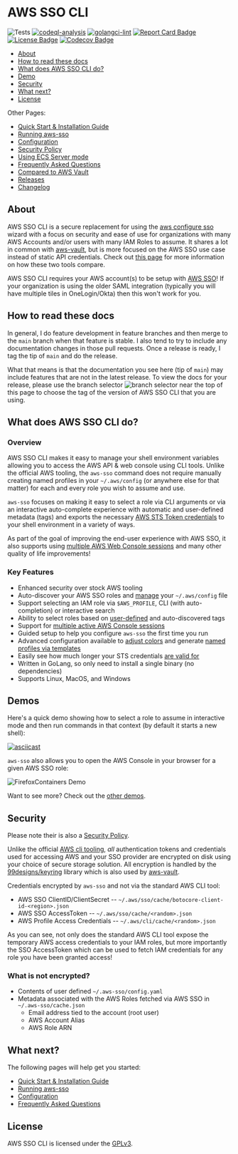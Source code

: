 # AWS SSO CLI
![Tests](https://github.com/synfinatic/aws-sso-cli/workflows/Tests/badge.svg)
[![codeql-analysis](https://github.com/synfinatic/aws-sso-cli/actions/workflows/codeql-analysis.yml/badge.svg)](https://github.com/synfinatic/aws-sso-cli/actions/workflows/codeql-analysis.yml)
[![golangci-lint](https://github.com/synfinatic/aws-sso-cli/actions/workflows/golangci-lint.yaml/badge.svg)](https://github.com/synfinatic/aws-sso-cli/actions/workflows/golangci-lint.yaml)
[![Report Card Badge](https://goreportcard.com/badge/github.com/synfinatic/aws-sso-cli)](https://goreportcard.com/report/github.com/synfinatic/aws-sso-cli)
[![License Badge](https://img.shields.io/badge/license-GPLv3-blue.svg)](https://raw.githubusercontent.com/synfinatic/aws-sso-cli/main/LICENSE)
[![Codecov Badge](https://codecov.io/gh/synfinatic/aws-sso-cli/branch/main/graph/badge.svg?token=F8454GS4HS)](https://codecov.io/gh/synfinatic/aws-sso-cli)

 * [About](#about)
 * [How to read these docs](#how-to-read-these-docs)
 * [What does AWS SSO CLI do?](#what-does-aws-sso-cli-do)
 * [Demo](#demo)
 * [Security](#security)
 * [What next?](#what-next)
 * [License](#license)

Other Pages:

 * [Quick Start & Installation Guide](docs/quickstart.md)
 * [Running aws-sso](docs/commands.md)
 * [Configuration](docs/config.md)
 * [Security Policy](security.md)
 * [Using ECS Server mode](docs/ecs-server.md)
 * [Frequently Asked Questions](docs/FAQ.md)
 * [Compared to AWS Vault](docs/aws-vault.md)
 * [Releases](https://github.com/synfinatic/aws-sso-cli/releases)
 * [Changelog](CHANGELOG.md)


## About

AWS SSO CLI is a secure replacement for using the [aws configure sso](
https://docs.aws.amazon.com/cli/latest/userguide/cli-configure-sso.html)
wizard with a focus on security and ease of use for organizations with
many AWS Accounts and/or users with many IAM Roles to assume. It shares
a lot in common with [aws-vault](https://github.com/99designs/aws-vault),
but is more focused on the AWS SSO use case instead of static API credentials.
Check out [this page](docs/aws-vault.md) for more information on how these
two tools compare.

AWS SSO CLI requires your AWS account(s) to be setup with [AWS SSO](
https://aws.amazon.com/single-sign-on/)!  If your organization is using the
older SAML integration (typically you will have multiple tiles in OneLogin/Okta)
then this won't work for you.

## How to read these docs

In general, I do feature development in feature branches and then merge to
the `main` branch when that feature is stable.  I also tend to try to include
any documentation changes in those pull requests.  Once a release is ready,
I tag the tip of `main` and do the release.

What that means is that the documentation you see here (tip of `main`) may
include features that are not in the latest release.  To view the docs for
your release, please use the branch selector ![branch selector](
https://user-images.githubusercontent.com/1075352/167158202-93312c5c-cbb8-403f-9e2b-4eb34e2634f3.png)
near the top of this page to choose the tag of the version of AWS SSO CLI
that you are using.

## What does AWS SSO CLI do?

### Overview

AWS SSO CLI makes it easy to manage your shell environment variables allowing
you to access the AWS API & web console using CLI tools.  Unlike the official
AWS tooling, the `aws-sso` command does not require manually creating named
profiles in your `~/.aws/config` (or anywhere else for that matter) for each
and every role you wish to assume and use.

`aws-sso` focuses on making it easy to select a role via CLI arguments or
via an interactive auto-complete experience with automatic and user-defined
metadata (tags) and exports the necessary [AWS STS Token credentials](
https://docs.aws.amazon.com/IAM/latest/UserGuide/id_credentials_temp_use-resources.html#using-temp-creds-sdk-cli)
to your shell environment in a variety of ways.

As part of the goal of improving the end-user experience with AWS SSO, it also
supports using [multiple AWS Web Console sessions](docs/quickstart.md#aws-console-access)
and many other quality of life improvements!

### Key Features

 * Enhanced security over stock AWS tooling
 * Auto-discover your AWS SSO roles and [manage](docs/commands.md#config)
     your `~/.aws/config` file
 * Support selecting an IAM role via `$AWS_PROFILE`, CLI (with auto-completion)
    or interactive search
 * Ability to select roles based on [user-defined](docs/config.md#tags)
    and auto-discovered tags
 * Support for [multiple active AWS Console sessions](docs/config.md#firefoxopenurlincontainer)
 * Guided setup to help you configure `aws-sso` the first time you run
 * Advanced configuration available to [adjust colors](docs/config.md#PromptColors)
    and generate [named profiles via templates](docs/config.md#ProfileFormat)
 * Easily see how much longer your STS credentials [are valid for](docs/commands.md#time)
 * Written in GoLang, so only need to install a single binary (no dependencies)
 * Supports Linux, MacOS, and Windows

## Demos

Here's a quick demo showing how to select a role to assume in interactive mode
and then run commands in that context (by default it starts a new shell):

[![asciicast](https://asciinema.org/a/462167.svg)](https://asciinema.org/a/462167)


`aws-sso` also allows you to open the AWS Console in your browser for a
given AWS SSO role:

![FirefoxContainers Demo](
https://user-images.githubusercontent.com/1075352/166165880-24f7c9af-a037-4e48-aa2d-342f2efe5ad7.gif)

Want to see more?  Check out the [other demos](docs/demos.md).

## Security

Please note their is also a [Security Policy](security.md).

Unlike the official [AWS cli tooling](https://aws.amazon.com/cli/), _all_
authentication tokens and credentials used for accessing AWS and your SSO
provider are encrypted on disk using your choice of secure storage solution.
All encryption is handled by the [99designs/keyring](https://github.com/99designs/keyring)
library which is also used by [aws-vault](https://github.com/99designs/aws-vault).

Credentials encrypted by `aws-sso` and not via the standard AWS CLI tool:

 * AWS SSO ClientID/ClientSecret -- `~/.aws/sso/cache/botocore-client-id-<region>.json`
 * AWS SSO AccessToken -- `~/.aws/sso/cache/<random>.json`
 * AWS Profile Access Credentials -- `~/.aws/cli/cache/<random>.json`

As you can see, not only does the standard AWS CLI tool expose the temporary
AWS access credentials to your IAM roles, but more importantly the SSO
AccessToken which can be used to fetch IAM credentials for any role you have
been granted access!

### What is not encrypted?

 * Contents of user defined `~/.aws-sso/config.yaml`
 * Metadata associated with the AWS Roles fetched via AWS SSO in `~/.aws-sso/cache.json`
    * Email address tied to the account (root user)
    * AWS Account Alias
    * AWS Role ARN

## What next?

The following pages will help get you started:

 * [Quick Start & Installation Guide](docs/quickstart.md)
 * [Running aws-sso](docs/commands.md)
 * [Configuration](docs/config.md)
 * [Frequently Asked Questions](docs/FAQ.md)

## License

AWS SSO CLI is licensed under the [GPLv3](LICENSE).
